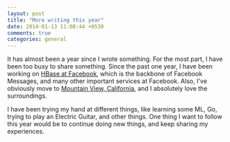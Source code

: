 ```yaml
---
layout: post
title: "More writing this year"
date: 2014-01-13 11:08:44 +0530
comments: true
categories: general
---
```

It has almost been a year since I wrote something. For the most part, I have been too busy to share something. Since the past one year, I have been working on [HBase at Facebook](https://www.facebook.com/UsingHbase), which is the backbone of Facebook Messages, and many other important services at Facebook. Also, I've obviously move to [Mountain View, California](http://en.wikipedia.org/wiki/Mountain_View,_California), and I absolutely love the surroundings. 

I have been trying my hand at different things, like learning some ML, Go, trying to play an Electric Guitar, and other things. One thing I want to follow this year would be to continue doing new things, and keep sharing my experiences.
